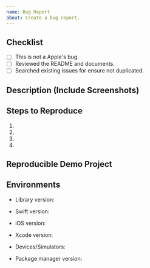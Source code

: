 ```yaml
---
name: Bug Report
about: Create a bug report.
---
```


## Checklist

- [ ] This is not a Apple's bug.  
- [ ] Reviewed the README and documents.  
- [ ] Searched existing issues for ensure not duplicated.  

## Description (Include Screenshots)


## Steps to Reproduce

1.
2.
3.
4.

## Reproducible Demo Project


## Environments

- Library version:

- Swift version:

- iOS version:

- Xcode version:

- Devices/Simulators:

- Package manager version:
